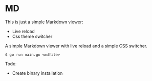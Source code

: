 # MD

This is just a simple Markdown viewer:
- Live reload
- Css theme switcher

A simple Markdown viewer with live reload and a simple CSS switcher.

```
$ go run main.go <mdfile>
```

Todo:
- Create binary installation
